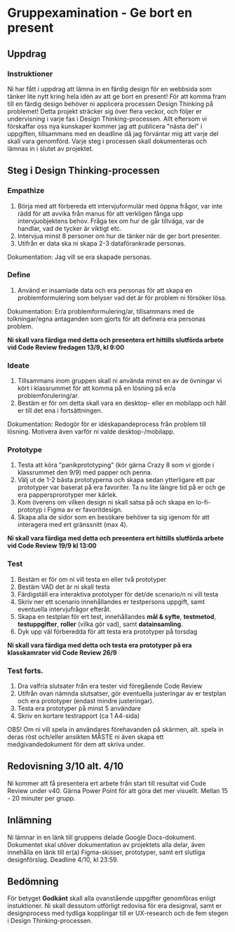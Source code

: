 # Gruppexamination - Ge bort en present

## Uppdrag

### Instruktioner
Ni har fått i uppdrag att lämna in en färdig design för en webbsida som tänker lite nytt kring hela idén av att ge bort en present! 
För att komma fram till en färdig design behöver ni applicera processen Design Thinking på problemet!
Detta projekt sträcker sig över flera veckor, och följer er undervisning i varje fas i Design Thinking-processen. 
Allt eftersom vi förskaffar oss nya kunskaper kommer jag att publicera "nästa del" i uppgiften, tillsammans med en deadline då jag förväntar mig att varje del skall vara genomförd.
Varje steg i processen skall dokumenteras och lämnas in i slutet av projektet.

## Steg i Design Thinking-processen

### Empathize

1. Börja med att förbereda ett intervjuformulär med öppna frågor, var inte rädd för att avvika från manus för att verkligen fånga upp intervjuobjektens behov. Fråga tex om hur de går tillväga, var de handlar, vad de tycker är viktigt etc.
2. Intervjua minst 8 personer om hur de tänker när de ger bort presenter.
3. Utifrån er data ska ni skapa 2-3 dataförankrade personas.

Dokumentation: Jag vill se era skapade personas.

### Define

1. Använd er insamlade data och era personas för att skapa en problemformulering som belyser vad det är för problem ni försöker lösa.

Dokumentation: Er/a problemformulering/ar, tillsammans med de tolkningar/egna antaganden som gjorts för att definera era personas problem. 

**Ni skall vara färdiga med detta och presentera ert hittills slutförda arbete vid Code Review fredagen 13/9, kl 9:00**

### Ideate

1. Tillsammans inom gruppen skall ni använda minst en av de övningar vi kört i klassrummet för att komma på en lösning på er/a problemforulering/ar.
2. Bestäm er för om detta skall vara en desktop- eller en mobilapp och håll er till det ena i fortsättningen.

Dokumentation: Redogör för er idéskapandeprocess från problem till lösning. Motivera även varför ni valde desktop-/mobilapp.

### Prototype

1. Testa att köra "panikprototyping" (kör gärna Crazy 8 som vi gjorde i klassrummet den 9/9) med papper och penna.
2. Välj ut de 1-2 bästa prototyperna och skapa sedan ytterligare ett par prototyper var baserat på era favoriter. Ta nu lite längre tid på er och ge era pappersprorotyper mer kärlek.
3. Kom överens om vilken design ni skall satsa på och skapa en lo-fi-prototyp i Figma av er favoritdesign.
4. Skapa alla de sidor som en besökare behöver ta sig igenom för att interagera med ert gränssnitt (max 4).

**Ni skall vara färdiga med detta och presentera ert hittills slutförda arbete vid Code Review 19/9 kl 13:00**

### Test

1. Bestäm er för om ni vill testa en eller två prototyper
2. Bestäm VAD det är ni skall testa
3. Färdigställ era interaktiva prototyper för det/de scenario/n ni vill testa
4. Skriv ner ett scenario innehållandes er testpersons uppgift, samt eventuella intervjufrågor efteråt.
5. Skapa en testplan för ert test, innehållandes **mål & syfte**, **testmetod**, **testuppgifter**, **roller** (vilka gör vad), samt **datainsamling**.
6. Dyk upp väl förberedda för att testa era prototyper på torsdag 

**Ni skall vara färdiga med detta och testa era prototyper på era klasskamrater vid Code Review 26/9**

### Test forts.

1. Dra valfria slutsater från era tester vid föregående Code Review
2. Utifrån ovan nämnda slutsatser, gör eventuella justeringar av er testplan och era prototyper (endast mindre justeringar).
3. Testa era prototyper på minst 5 användare
4. Skriv en kortare testrapport (ca 1 A4-sida)

OBS! Om ni vill spela in användares förehavanden på skärmen, alt. spela in deras röst och/eller ansikten MÅSTE ni även skapa ett medgivandedokument för dem att skriva under.

## Redovisning 3/10 alt. 4/10

Ni kommer att få presentera ert arbete från start till resultat vid Code Review under v40. Gärna Power Point för att göra det mer visuellt. Mellan 15 - 20 minuter per grupp.

## Inlämning
Ni lämnar in en länk till gruppens delade Google Docs-dokument. Dokumentet skal utöver dokumentation av projektets alla delar, även innehålla en länk till er(a) Figma-skisser, prototyper, samt ert slutliga designförslag. Deadline 4/10, kl 23:59.

## Bedömning

För betyget **Godkänt** skall alla ovanstående uppgifter genomföras enligt instuktioner. Ni skall dessutom utförligt redovisa för era designval, samt er designprocess med tydliga kopplingar till er UX-research och de fem stegen i Design Thinking-processen.
